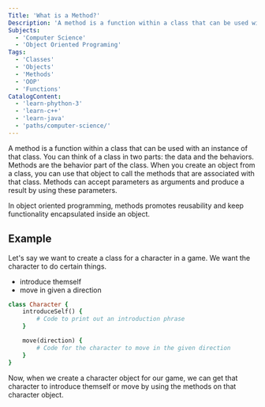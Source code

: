 ```yaml
---
Title: 'What is a Method?'
Description: 'A method is a function within a class that can be used with an instance of a class. You can think of a class in two parts, the data and the behavior. The method is the behavior part of a class.'
Subjects:
  - 'Computer Science'
  - 'Object Oriented Programing'
Tags:
  - 'Classes'
  - 'Objects'
  - 'Methods'
  - 'OOP'
  - 'Functions'
CatalogContent:
  - 'learn-phython-3'
  - 'learn-c++'
  - 'learn-java'
  - 'paths/computer-science/'
---
```


A method is a function within a class that can be used with an instance of that class. You can think of a class in two parts: the data and the behaviors. Methods are the behavior part of the class. When you create an object from a class, you can use that object to call the methods that are associated with that class. Methods can accept parameters as arguments and produce a result by using these parameters.

In object oriented programming, methods promotes reusability and keep functionality encapsulated inside an object.

## Example

Let's say we want to create a class for a character in a game. We want the character to do certain things.

- introduce themself
- move in given a direction

```rb
class Character {
    introduceSelf() {
        # Code to print out an introduction phrase
    }

    move(direction) {
        # Code for the character to move in the given direction
    }
}
```

Now, when we create a character object for our game, we can get that character to introduce themself or move by using the methods on that character object.
